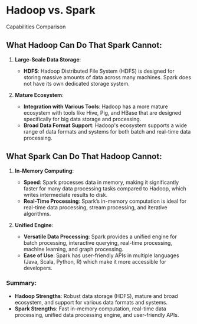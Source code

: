 # Hadoop vs. Spark

Capabilities Comparison

## What Hadoop Can Do That Spark Cannot:

1. **Large-Scale Data Storage**:

    - **HDFS**: Hadoop Distributed File System (HDFS) is designed for storing massive amounts of data across many machines. Spark does not have its own dedicated storage system.
2. **Mature Ecosystem**:

    - **Integration with Various Tools**: Hadoop has a more mature ecosystem with tools like Hive, Pig, and HBase that are designed specifically for big data storage and processing.
    - **Broad Data Format Support**: Hadoop's ecosystem supports a wide range of data formats and systems for both batch and real-time data processing.

## What Spark Can Do That Hadoop Cannot:

1. **In-Memory Computing**:

    - **Speed**: Spark processes data in memory, making it significantly faster for many data processing tasks compared to Hadoop, which writes intermediate results to disk.
    - **Real-Time Processing**: Spark’s in-memory computation is ideal for real-time data processing, stream processing, and iterative algorithms.
2. **Unified Engine**:

    - **Versatile Data Processing**: Spark provides a unified engine for batch processing, interactive querying, real-time processing, machine learning, and graph processing.
    - **Ease of Use**: Spark has user-friendly APIs in multiple languages (Java, Scala, Python, R) which make it more accessible for developers.

### Summary:

- **Hadoop Strengths**: Robust data storage (HDFS), mature and broad ecosystem, and support for various data formats and systems.
- **Spark Strengths**: Fast in-memory computation, real-time data processing, unified data processing engine, and user-friendly APIs.
